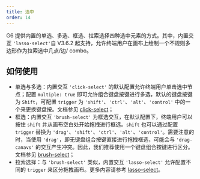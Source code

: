 ```yaml
---
title: 选中
order: 14
---
```


G6 提供内置的单选、多选、框选、拉索选择四种选中元素的方式。其中，内置交互 `'lasso-select'`自 V3.6.2 起支持，允许终端用户在画布上绘制一个不规则多边形作为拉索选中几点/边/ combo。

## 如何使用

- 单选与多选：内置交互 `'click-select'` 的默认配置允许终端用户单击选中节点；配置 `multiple: true` 即可允许组合键盘按键进行多选，默认的键盘按键为 `Shift`，可配置 `trigger` 为 `'shift'`、`'ctrl'`、`'alt'`、`'control'` 中的一个来更换键盘按。文档参见 [click-select](/zh/docs/manual/middle/states/default-behavior#click-select)；
- 框选：内置交互 `'brush-select'` 为框选交互，在默认配置下，终端用户可以按住 `shift` 并从画布空白处开始拖拽进行框选。`shift` 也可以通过配置 `trigger` 替换为 `'drag'`、`'shift'`、`'ctrl'`、`'alt'`、`'control'`。需要注意的时，当使用 `'drag'`，即无键盘组合按键直接进行拖拽框选，可能会与 `'drag-canavs'` 的交互产生冲突。因此，我们推荐使用一个键盘组合按键进行区分。文档参见 [brush-select](/zh/docs/manual/middle/states/default-behavior#brush-select)；
- 拉索选择：与 `'brush-select'` 类似，内置交互 `'lasso-select'` 允许配置不同的 `trigger` 来区分拖拽画布。更多内容请参考 [lasso-select](/zh/docs/manual/middle/states/default-behavior#lasso-select)。
